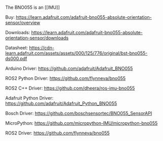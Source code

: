 The BNO055 is an [[IMU]]

Buy: https://learn.adafruit.com/adafruit-bno055-absolute-orientation-sensor/overview

Downloads: https://learn.adafruit.com/adafruit-bno055-absolute-orientation-sensor/downloads

Datasheet: https://cdn-learn.adafruit.com/assets/assets/000/125/776/original/bst-bno055-ds000.pdf

Arduino Driver: https://github.com/adafruit/Adafruit_BNO055

ROS2 Python Driver: https://github.com/flynneva/bno055

ROS2 C++ Driver: https://github.com/dheera/ros-imu-bno055

Adafruit Python Driver: https://github.com/adafruit/Adafruit_Python_BNO055

Bosch Driver: https://github.com/boschsensortec/BNO055_SensorAPI

MicroPython: https://github.com/micropython-IMU/micropython-bno055

ROS2 Driver: https://github.com/flynneva/bno055

